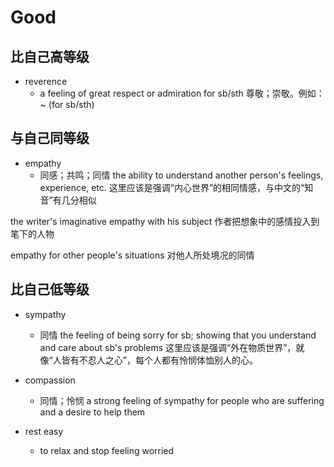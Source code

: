 # Good

## 比自己高等级

- reverence
  - a feeling of great respect or admiration for sb/sth 尊敬；崇敬。例如：~ (for sb/sth)

## 与自己同等级

- empathy
  - 同感；共鸣；同情 the ability to understand another person's feelings, experience, etc. 这里应该是强调“内心世界”的相同情感，与中文的“知音”有几分相似

the writer's imaginative empathy with his subject
作者把想象中的感情投入到笔下的人物

empathy for other people's situations
对他人所处境况的同情

## 比自己低等级

- sympathy
  - 同情 the feeling of being sorry for sb; showing that you understand and care about sb's problems 这里应该是强调“外在物质世界”，就像“人皆有不忍人之心”，每个人都有怜悯体恤别人的心。

- compassion
  - 同情；怜悯 a strong feeling of sympathy for people who are suffering and a desire to help them


- rest easy
  - to relax and stop feeling worried






